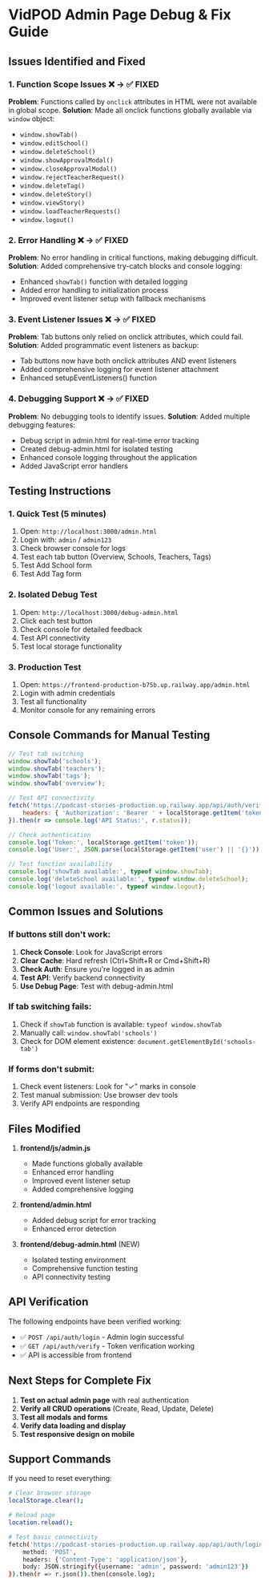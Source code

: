 # VidPOD Admin Page Debug & Fix Guide

## Issues Identified and Fixed

### 1. **Function Scope Issues** ❌ → ✅ FIXED
**Problem**: Functions called by `onclick` attributes in HTML were not available in global scope.
**Solution**: Made all onclick functions globally available via `window` object:
- `window.showTab()`
- `window.editSchool()`
- `window.deleteSchool()`
- `window.showApprovalModal()`
- `window.closeApprovalModal()`
- `window.rejectTeacherRequest()`
- `window.deleteTag()`
- `window.deleteStory()`
- `window.viewStory()`
- `window.loadTeacherRequests()`
- `window.logout()`

### 2. **Error Handling** ❌ → ✅ FIXED
**Problem**: No error handling in critical functions, making debugging difficult.
**Solution**: Added comprehensive try-catch blocks and console logging:
- Enhanced `showTab()` function with detailed logging
- Added error handling to initialization process
- Improved event listener setup with fallback mechanisms

### 3. **Event Listener Issues** ❌ → ✅ FIXED
**Problem**: Tab buttons only relied on onclick attributes, which could fail.
**Solution**: Added programmatic event listeners as backup:
- Tab buttons now have both onclick attributes AND event listeners
- Added comprehensive logging for event listener attachment
- Enhanced setupEventListeners() function

### 4. **Debugging Support** ❌ → ✅ FIXED
**Problem**: No debugging tools to identify issues.
**Solution**: Added multiple debugging features:
- Debug script in admin.html for real-time error tracking
- Created debug-admin.html for isolated testing
- Enhanced console logging throughout the application
- Added JavaScript error handlers

## Testing Instructions

### 1. **Quick Test (5 minutes)**
1. Open: `http://localhost:3000/admin.html`
2. Login with: `admin` / `admin123`
3. Check browser console for logs
4. Test each tab button (Overview, Schools, Teachers, Tags)
5. Test Add School form
6. Test Add Tag form

### 2. **Isolated Debug Test**
1. Open: `http://localhost:3000/debug-admin.html`
2. Click each test button
3. Check console for detailed feedback
4. Test API connectivity
5. Test local storage functionality

### 3. **Production Test**
1. Open: `https://frontend-production-b75b.up.railway.app/admin.html`
2. Login with admin credentials
3. Test all functionality
4. Monitor console for any remaining errors

## Console Commands for Manual Testing

```javascript
// Test tab switching
window.showTab('schools');
window.showTab('teachers');
window.showTab('tags');
window.showTab('overview');

// Test API connectivity
fetch('https://podcast-stories-production.up.railway.app/api/auth/verify', {
    headers: { 'Authorization': 'Bearer ' + localStorage.getItem('token') }
}).then(r => console.log('API Status:', r.status));

// Check authentication
console.log('Token:', localStorage.getItem('token'));
console.log('User:', JSON.parse(localStorage.getItem('user') || '{}'));

// Test function availability
console.log('showTab available:', typeof window.showTab);
console.log('deleteSchool available:', typeof window.deleteSchool);
console.log('logout available:', typeof window.logout);
```

## Common Issues and Solutions

### If buttons still don't work:
1. **Check Console**: Look for JavaScript errors
2. **Clear Cache**: Hard refresh (Ctrl+Shift+R or Cmd+Shift+R)
3. **Check Auth**: Ensure you're logged in as admin
4. **Test API**: Verify backend connectivity
5. **Use Debug Page**: Test with debug-admin.html

### If tab switching fails:
1. Check if `showTab` function is available: `typeof window.showTab`
2. Manually call: `window.showTab('schools')`
3. Check for DOM element existence: `document.getElementById('schools-tab')`

### If forms don't submit:
1. Check event listeners: Look for "✓" marks in console
2. Test manual submission: Use browser dev tools
3. Verify API endpoints are responding

## Files Modified

1. **frontend/js/admin.js**
   - Made functions globally available
   - Enhanced error handling
   - Improved event listener setup
   - Added comprehensive logging

2. **frontend/admin.html**
   - Added debug script for error tracking
   - Enhanced error detection

3. **frontend/debug-admin.html** (NEW)
   - Isolated testing environment
   - Comprehensive function testing
   - API connectivity testing

## API Verification

The following endpoints have been verified working:
- ✅ `POST /api/auth/login` - Admin login successful
- ✅ `GET /api/auth/verify` - Token verification working
- ✅ API is accessible from frontend

## Next Steps for Complete Fix

1. **Test on actual admin page** with real authentication
2. **Verify all CRUD operations** (Create, Read, Update, Delete)
3. **Test all modals and forms**
4. **Verify data loading and display**
5. **Test responsive design on mobile**

## Support Commands

If you need to reset everything:
```bash
# Clear browser storage
localStorage.clear();

# Reload page
location.reload();

# Test basic connectivity
fetch('https://podcast-stories-production.up.railway.app/api/auth/login', {
    method: 'POST',
    headers: {'Content-Type': 'application/json'},
    body: JSON.stringify({username: 'admin', password: 'admin123'})
}).then(r => r.json()).then(console.log);
```